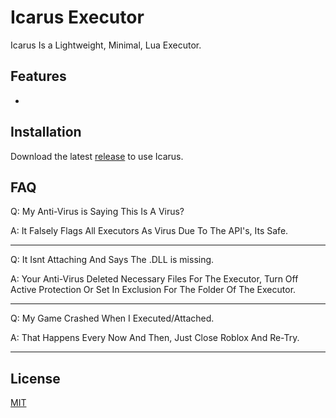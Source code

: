 # Icarus Executor

Icarus Is a Lightweight, Minimal, Lua Executor.

## Features

- 

## Installation

Download the latest [release](https://github.com/PersonWithEars/IcarusExecutor/releases/) to use Icarus.


## FAQ

Q: My Anti-Virus is Saying This Is A Virus?

A: It Falsely Flags All Executors As Virus Due To The API's, Its Safe.

---

Q: It Isnt Attaching And Says The .DLL is missing.

A: Your Anti-Virus Deleted Necessary Files For The Executor, Turn Off Active Protection Or Set In Exclusion For The Folder Of The Executor.

---

Q: My Game Crashed When I Executed/Attached.

A: That Happens Every Now And Then, Just Close Roblox And Re-Try.

---

## License
[MIT](https://choosealicense.com/licenses/mit/)
